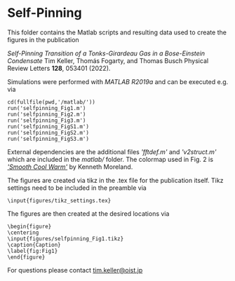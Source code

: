 # Self-Pinning

This folder contains the Matlab scripts and resulting data used to create the figures in the publication

*Self-Pinning Transition of a Tonks-Girardeau Gas in a Bose-Einstein Condensate*
Tim Keller, Thomás Fogarty, and Thomas Busch
Physical Review Letters **128**, 053401 (2022).

Simulations were performed with *MATLAB R2019a* and can be executed e.g. via

	cd(fullfile(pwd,'/matlab/'))
	run('selfpinning_Fig1.m')
	run('selfpinning_Fig2.m')
	run('selfpinning_Fig3.m')
	run('selfpinning_FigS1.m')
	run('selfpinning_FigS2.m')
	run('selfpinning_FigS3.m')

External dependencies are the additional files *'fftdef.m'* and *'v2struct.m'* which are included in the *matlab/* folder. 
The colormap used in Fig. 2 is [*'Smooth Cool Warm'*](https://www.kennethmoreland.com/color-advice/) by Kenneth Moreland.

The figures are created via tikz in the .tex file for the publication itself. 
Tikz settings need to be included in the preamble via

	\input{figures/tikz_settings.tex}

The figures are then created at the desired locations via

	\begin{figure}
	\centering
	\input{figures/selfpinning_Fig1.tikz}
	\caption{Caption}
	\label{fig:Fig1}
	\end{figure}
	
For questions please contact tim.keller@oist.jp 	
